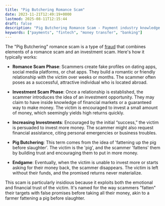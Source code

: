 ```yaml
---
title: "Pig Butchering Romance Scam"
date: 2023-11-21T12:49:19+0000
lastmod: 2025-08-11T12:15:44
draft: false
description: "Pig Butchering Romance Scam - Payment industry knowledge and insights"
keywords: ["payments", "fintech", "money transfer", "banking"]
---
```


The "Pig Butchering" romance scam is a type of [fraud](https://faisalkhanllc.xyz/resources/payments-wiki/f/fraud/) that combines elements of a romance scam and an investment scam. Here's how it typically works:

- **Romance Scam Phase**: Scammers create fake profiles on dating apps, social media platforms, or chat apps. They build a romantic or friendly relationship with the victim over weeks or months. The scammer often poses as a successful, attractive individual who is located abroad.

- **Investment Scam Phase**: Once a relationship is established, the scammer introduces the idea of an investment opportunity. They may claim to have inside knowledge of financial markets or a guaranteed way to make money. The victim is encouraged to invest a small amount of money, which seemingly yields high returns quickly.

- **Increasing Investments**: Encouraged by the initial “success,” the victim is persuaded to invest more money. The scammer might also request financial assistance, citing personal emergencies or business troubles.

- **Pig Butchering**: This term comes from the idea of 'fattening up the pig before slaughter'. The victim is the 'pig', and the scammer 'fattens' them by building trust and encouraging them to put in more money.

- **Endgame**: Eventually, when the victim is unable to invest more or starts asking for their money back, the scammer disappears. The victim is left without their funds, and the promised returns never materialize.

This scam is particularly insidious because it exploits both the emotional and financial trust of the victim. It's named for the way scammers "fatten" their targets with false promises before taking all their money, akin to a farmer fattening a pig before slaughter.